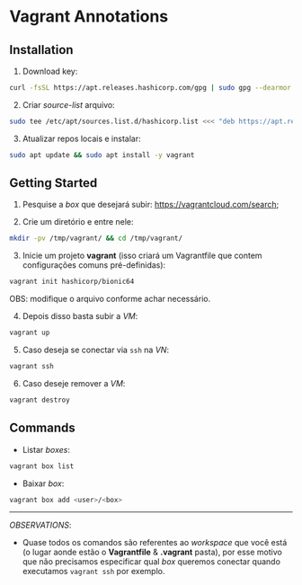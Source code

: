 # Vagrant Annotations

## Installation

1. Download key:

```sh
curl -fsSL https://apt.releases.hashicorp.com/gpg | sudo gpg --dearmor -o /etc/apt/trusted.gpg.d/hashicorp-archive-keyring.gpg
```

2. Criar _source-list_ arquivo:

```sh
sudo tee /etc/apt/sources.list.d/hashicorp.list <<< "deb https://apt.releases.hashicorp.com `lsb_release -cs` main"
```

3. Atualizar repos locais e instalar:

```sh
sudo apt update && sudo apt install -y vagrant
```

## Getting Started

1.  Pesquise a _box_ que desejará subir: <https://vagrantcloud.com/search>;

2. Crie um diretório e entre nele:

```sh
mkdir -pv /tmp/vagrant/ && cd /tmp/vagrant/
```

3. Inicie um projeto **vagrant** (isso criará um Vagrantfile que contem configurações comuns pré-definidas):

```sh
vagrant init hashicorp/bionic64
```

OBS: modifique o arquivo conforme achar necessário.

4. Depois disso basta subir a _VM_:

```sh
vagrant up
```

5. Caso deseja se conectar via `ssh` na _VN_:

```sh
vagrant ssh
```

6. Caso deseje remover a _VM_:

```sh
vagrant destroy
```

## Commands

- Listar _boxes_:

```sh
vagrant box list
```

- Baixar _box_:

```sh
vagrant box add <user>/<box>
```

---

_OBSERVATIONS_:

- Quase todos os comandos são referentes ao _workspace_ que você está (o lugar aonde estão o **Vagrantfile** & **.vagrant** pasta), por esse motivo que não precisamos especificar qual _box_ queremos conectar quando executamos `vagrant ssh` por exemplo.
